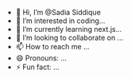 - 👋 Hi, I’m @Sadia Siddique
- 👀 I’m interested in coding...
- 🌱 I’m currently learning  next.js...
- 💞️ I’m looking to collaborate on ...
- 📫 How to reach me ...
- 😄 Pronouns: ...
- ⚡ Fun fact: ...

<!---
Sadia siddique/Sadia siddique is a ✨ special ✨ repository because its `README.md` (this file) appears on your GitHub profile.
You can click the Preview link to take a look at your changes.
--->
